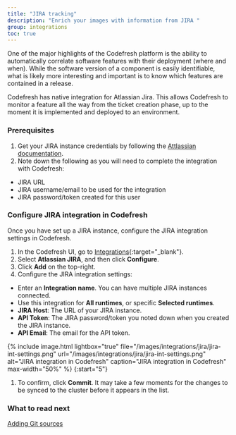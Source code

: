 ```yaml
---
title: "JIRA tracking"
description: "Enrich your images with information from JIRA "
group: integrations
toc: true
---
```


One of the major highlights of the Codefresh platform is the ability to automatically correlate 
software features with their deployment (where and when). While the software version of a component is easily identifiable, what is likely more interesting and important is to know which features are contained in a release.

Codefresh has native integration for Atlassian Jira. This allows Codefresh to monitor a feature all the way from the ticket creation phase, up to the moment it is implemented and deployed to an environment.

### Prerequisites

1. Get your JIRA instance credentials by following the [Attlassian documentation](https://support.atlassian.com/atlassian-account/docs/manage-api-tokens-for-your-atlassian-account/).
1. Note down the following as you will need to complete the integration with Codefresh:  

  * JIRA URL
  * JIRA username/email to be used for the integration
  * JIRA password/token created for this user


### Configure JIRA integration in Codefresh
Once you have set up a JIRA instance, configure the JIRA integration settings in Codefresh.  

1. In the Codefresh UI, go to [Integrations](https://g.codefresh.io/2.0/account-settings/integrations){:target="\_blank"}. 
1. Select **Atlassian JIRA**, and then click **Configure**.
1. Click **Add** on the top-right. 
1. Configure the JIRA integration settings:
  * Enter an **Integration name**. You can have multiple JIRA instances connected.
  * Use this integration for **All runtimes**, or specific **Selected runtimes**.
  * **JIRA Host**: The URL of your JIRA instance.
  * **API Token**: The JIRA password/token you noted down when you created the JIRA instance.
  * **API Email**: The email for the API token.

  {% include 
	image.html 
	lightbox="true" 
	file="/images/integrations/jira/jira-int-settings.png" 
	url="/images/integrations/jira/jira-int-settings.png" 
	alt="JIRA integration in Codefresh" 
	caption="JIRA integration in Codefresh"
  max-width="50%" 
%}
{:start="5"}
1. To confirm, click **Commit**.
  It may take a few moments for the changes to be synced to the cluster before it appears in the list.


### What to read next
[Adding Git sources]({{site.baseurl}}/docs/runtime/git-sources/)










